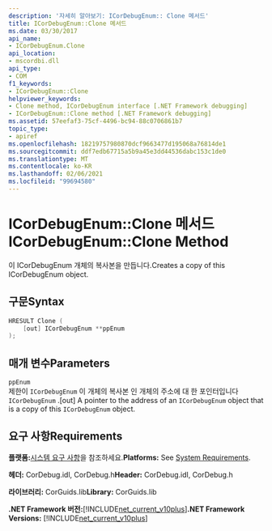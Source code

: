 ```yaml
---
description: '자세히 알아보기: ICorDebugEnum:: Clone 메서드'
title: ICorDebugEnum::Clone 메서드
ms.date: 03/30/2017
api_name:
- ICorDebugEnum.Clone
api_location:
- mscordbi.dll
api_type:
- COM
f1_keywords:
- ICorDebugEnum::Clone
helpviewer_keywords:
- Clone method, ICorDebugEnum interface [.NET Framework debugging]
- ICorDebugEnum::Clone method [.NET Framework debugging]
ms.assetid: 57eefaf3-75cf-4496-bc94-88c0706861b7
topic_type:
- apiref
ms.openlocfilehash: 18219757980870dcf9663477d195068a76814de1
ms.sourcegitcommit: ddf7edb67715a5b9a45e3dd44536dabc153c1de0
ms.translationtype: MT
ms.contentlocale: ko-KR
ms.lasthandoff: 02/06/2021
ms.locfileid: "99694580"
---
```

# <a name="icordebugenumclone-method"></a><span data-ttu-id="5f18d-103">ICorDebugEnum::Clone 메서드</span><span class="sxs-lookup"><span data-stu-id="5f18d-103">ICorDebugEnum::Clone Method</span></span>

<span data-ttu-id="5f18d-104">이 ICorDebugEnum 개체의 복사본을 만듭니다.</span><span class="sxs-lookup"><span data-stu-id="5f18d-104">Creates a copy of this ICorDebugEnum object.</span></span>  
  
## <a name="syntax"></a><span data-ttu-id="5f18d-105">구문</span><span class="sxs-lookup"><span data-stu-id="5f18d-105">Syntax</span></span>  
  
```cpp  
HRESULT Clone (  
    [out] ICorDebugEnum **ppEnum  
);  
```  
  
## <a name="parameters"></a><span data-ttu-id="5f18d-106">매개 변수</span><span class="sxs-lookup"><span data-stu-id="5f18d-106">Parameters</span></span>  

 `ppEnum`  
 <span data-ttu-id="5f18d-107">제한이 `ICorDebugEnum` 이 개체의 복사본 인 개체의 주소에 대 한 포인터입니다 `ICorDebugEnum` .</span><span class="sxs-lookup"><span data-stu-id="5f18d-107">[out] A pointer to the address of an `ICorDebugEnum` object that is a copy of this `ICorDebugEnum` object.</span></span>  
  
## <a name="requirements"></a><span data-ttu-id="5f18d-108">요구 사항</span><span class="sxs-lookup"><span data-stu-id="5f18d-108">Requirements</span></span>  

 <span data-ttu-id="5f18d-109">**플랫폼:**[시스템 요구 사항](../../get-started/system-requirements.md)을 참조하세요.</span><span class="sxs-lookup"><span data-stu-id="5f18d-109">**Platforms:** See [System Requirements](../../get-started/system-requirements.md).</span></span>  
  
 <span data-ttu-id="5f18d-110">**헤더:** CorDebug.idl, CorDebug.h</span><span class="sxs-lookup"><span data-stu-id="5f18d-110">**Header:** CorDebug.idl, CorDebug.h</span></span>  
  
 <span data-ttu-id="5f18d-111">**라이브러리:** CorGuids.lib</span><span class="sxs-lookup"><span data-stu-id="5f18d-111">**Library:** CorGuids.lib</span></span>  
  
 <span data-ttu-id="5f18d-112">**.NET Framework 버전:**[!INCLUDE[net_current_v10plus](../../../../includes/net-current-v10plus-md.md)]</span><span class="sxs-lookup"><span data-stu-id="5f18d-112">**.NET Framework Versions:** [!INCLUDE[net_current_v10plus](../../../../includes/net-current-v10plus-md.md)]</span></span>
